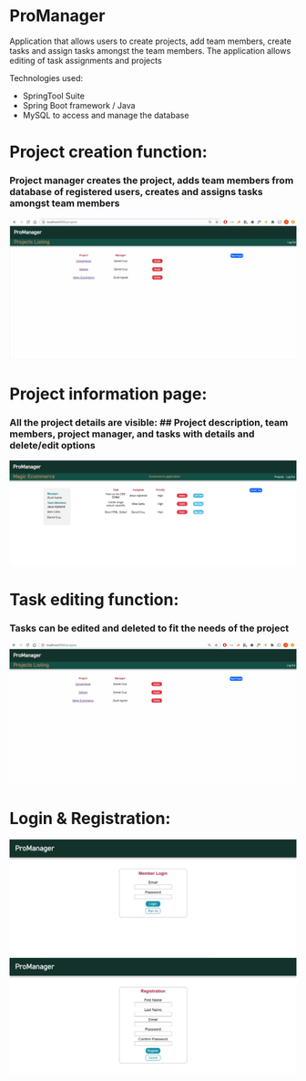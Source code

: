 # ProManager

Application that allows users to create projects, add team members, create tasks and assign tasks 
amongst the team members.
The application allows editing of task assignments and projects

Technologies used: 
- SpringTool Suite
- Spring Boot framework / Java
- MySQL to access and manage the database

# Project creation function: 
### Project manager creates the project, adds team members from database of registered users, creates and assigns tasks amongst team members
![ScreenShot](./ProManager/project_creation.gif)

# Project information page:
### All the project details are visible: ## Project description, team members, project manager, and tasks with details and delete/edit options
![ScreenShot](./ProManager/project_info.PNG)

# Task editing function:
### Tasks can be edited and deleted to fit the needs of the project
![ScreenShot](./ProManager/task_editing.gif)

# Login & Registration:
![ScreenShot](./ProManager/LogIn.PNG) 
![ScreenShot](./ProManager/Registration.PNG) 
